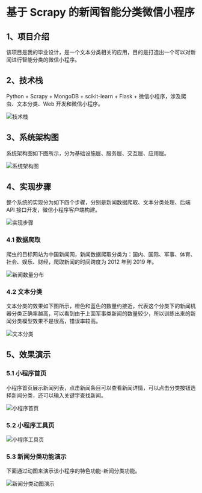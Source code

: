 # 基于 Scrapy 的新闻智能分类微信小程序

## 1、项目介绍

该项目是我的毕业设计，是一个文本分类相关的应用，目的是打造出一个可以对新闻进行智能分类的微信小程序。

## 2、技术栈

Python + Scrapy + MongoDB + scikit-learn + Flask + 微信小程序，涉及爬虫、文本分类、Web 开发和微信小程序。

![技术栈](./images/技术栈.png)

## 3、系统架构图

系统架构图如下图所示，分为基础设施层、服务层、交互层、应用层。

![系统架构图](./images/系统架构图.png)

## 4、实现步骤

整个系统的实现分为如下四个步骤，分别是新闻数据爬取、文本分类处理、后端 API 接口开发，微信小程序客户端构建。

![实现步骤](./images/实现步骤.png)

### 4.1 数据爬取

爬虫的目标网站为中国新闻网，新闻数据爬取分类为：国内、国际、军事、体育、社会、娱乐、财经，爬取新闻的时间跨度为 2012 年到 2019 年。

![新闻数量分布](./images/新闻数量分布.png)

### 4.2 文本分类

文本分类的效果如下图所示，橙色和蓝色的数量约接近，代表这个分类下的新闻机器分类正确率越高，可以看到由于上面军事类新闻的数量较少，所以训练出来的新闻分类模型效果不是很高，错误率较高。

![文本分类](./images/文本分类.png)

## 5、效果演示

### 5.1 小程序首页

小程序首页展示新闻列表，点击新闻条目可以查看新闻详情，可以点击分类按钮选择新闻分类，还可以输入关键字查找新闻。

![小程序首页](./images/小程序首页.png)

### 5.2 小程序工具页

![小程序工具页](./images/小程序工具页.png)

### 5.3 新闻分类功能演示

下面通过动图来演示该小程序的特色功能-新闻分类功能。

![新闻分类动图演示](./images/新闻分类动图演示.gif)

